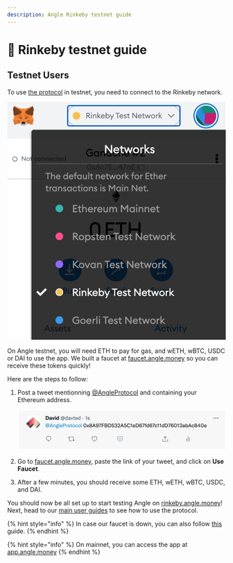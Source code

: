 ```yaml
---
description: Angle Rinkeby testnet guide
---
```


# 🧪 Rinkeby testnet guide

## Testnet Users

To use [the protocol](https://rinkeby.angle.money) in testnet, you need to connect to the Rinkeby network.

![Metamask Rinkeby](../../.gitbook/assets/metamask-rinkeby-userguide.jpg)

On Angle testnet, you will need ETH to pay for gas, and wETH, wBTC, USDC or DAI to use the app. We built a faucet at [faucet.angle.money](https://faucet.angle.money/) so you can receive these tokens quickly!

Here are the steps to follow:

1. Post a tweet mentionning [@AngleProtocol](https://twitter.com/AngleProtocol/) and containing your Ethereum address.

   ![Tweet Screenshot](../../.gitbook/assets/tweet-address-userguide.png)

2. Go to [faucet.angle.money](https://faucet.angle.money/), paste the link of your tweet, and click on **Use Faucet**.
3. After a few minutes, you should receive some ETH, wETH, wBTC, USDC, and DAI.

You should now be all set up to start testing Angle on [rinkeby.angle.money](https://rinkeby.angle.money/)! Next, head to our [main user guides](../../app-guides/README.md) to see how to use the protocol.

{% hint style="info" %}
In case our faucet is down, you can also follow [this](https://teller.gitbook.io/teller-1/testing-guide/getting-testnet-tokens-rinkeby) guide.
{% endhint %}

{% hint style="info" %}
On mainnet, you can access the app at [app.angle.money](https://app.angle.money)
{% endhint %}
